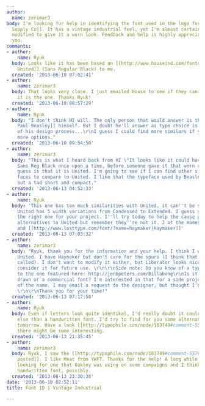 ```yaml
---
author:
  name: zerimar3
body: I'm looking for help in identifying the font used in the logo for [[http://designspiration.net/image/73721785281/|Lincoln
  Supply Co]]. It has a vintage industrial feel, yet I'm almost certain it was a tad
  modified to give it a worn look. Feedback and help is highly appreciated, thank
  you.
comments:
- author:
    name: Ryuk
  body: Looks like it has been based on [[http://www.houseind.com/fonts/unitedcollection|HI
    United]] (Sans Regular Black) to me.
  created: '2013-06-10 07:02:41'
- author:
    name: zerimar3
  body: That looks very close. I just emailed House to see if they can confirm. Hopefully
    it is the one. Thanks Ryuk!
  created: '2013-06-10 08:57:29'
- author:
    name: Ryuk
  body: "I don't think HI will. The only person that would answer is the author [[http://www.bsley.com|Jeremy
    Paul Beasley]] himself. But I doubt he'll answer as type choice is a main part
    of his design process...\r\nI guess I could find more similars if you still need
    more options."
  created: '2013-06-10 09:54:50'
- author:
    name: zerimar3
  body: "This is what I heard back from HI \"It looks like it could have been United
    Sans Reg Black once upon a time, before someone gave it that worn rounded look.\"\r\n\r\nMy
    guess is that it is United. I'm going to see if I can find other similar type
    faces to compare to United. I like that the typeface used by Beasley is not tall,
    but a tad short and compact."
  created: '2013-06-13 04:52:33'
- author:
    name: Ryuk
  body: 'This one has too much similarities with United, it can''t be something else.
    United has 5 width variations from Condensed to Extended. I guess you could find
    the right one for your project. I''ll try today to help the cause posting some
    alternatives to United but remember they''re not it. 2 at the moment: [[http://www.losttype.com/font/?name=liberator|Liberator]]
    and [[http://www.losttype.com/font/?name=haymaker|Haymaker]]'
  created: '2013-06-13 07:03:32'
- author:
    name: zerimar3
  body: "Ryuk, thank you for the information and your help. I think I will stick with
    United. I have Haymaker but don't care for the spurs (I think that's what they're
    called). I don't want to modify it either, but Liberator looks nice and I may
    consider it for future use. \r\n\r\nSide note: Do you know of a type face close
    to the one featured here: http://jenbpeters.com/Billabong\r\nIs it custom/hand
    drawn or a commercial font? I'm interested in that for a side project, just unsure
    of the name. I may email a request to the designer, but thought I'd ask here first.
    \r\n\r\nThank you for your time!"
  created: '2013-06-13 07:17:58'
- author:
    name: Ryuk
  body: Even if letters look quite identikal, I'd really doubt it could be something
    else than a handwritten font. I'd try to find for you some alternatives, may be
    tomorrow. Have a look [[http://typophile.com/node/103749#comment-557064|here]],
    there might be some interesting.
  created: '2013-06-13 21:35:45'
- author:
    name: zerimar3
  body: Ryuk, I saw the [[http://typophile.com/node/103749#comment-557064|list you
    posted]]. I like Meat from YWFT. Thanks for the help! A long while back I was
    looking for one that Oakley was using on some campaigns and I think it was a custom
    handwritten font, possibly.
  created: '2013-06-13 23:30:38'
date: '2013-06-10 02:52:11'
title: Font ID | Vintage Industrial

---
```

